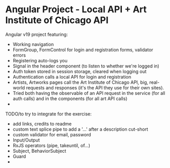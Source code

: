 # Angular Project - Local API + Art Institute of Chicago API

Angular v19 project featuring: 
- Working navigation
- FormGroup, FormControl for login and registration forms, validator errors
- Registering auto-logs you
- Signal in the header component (to listen to whether we're logged in)
- Auth token stored in session storage, cleared when logging out
- Authentication calls a local API for login and registration
- Artists, Artworks pages call the Art Institute of Chicago API, big, real-world requests and responses (it's the API they use for their own sites). 
- Tried both having the observable of an API request in the service (for all auth calls) and in the components (for all art API calls)
- 

TODO/to try to integrate for the exercise: 
- add links, credits to readme
- custom text splice pipe to add a '...' after a description cut-short
- custom validator for email, password
- Input/Output
- RxJS operators (pipe, takeuntil, of...)
- Subject, BehaviorSubject
- Guard
- 
